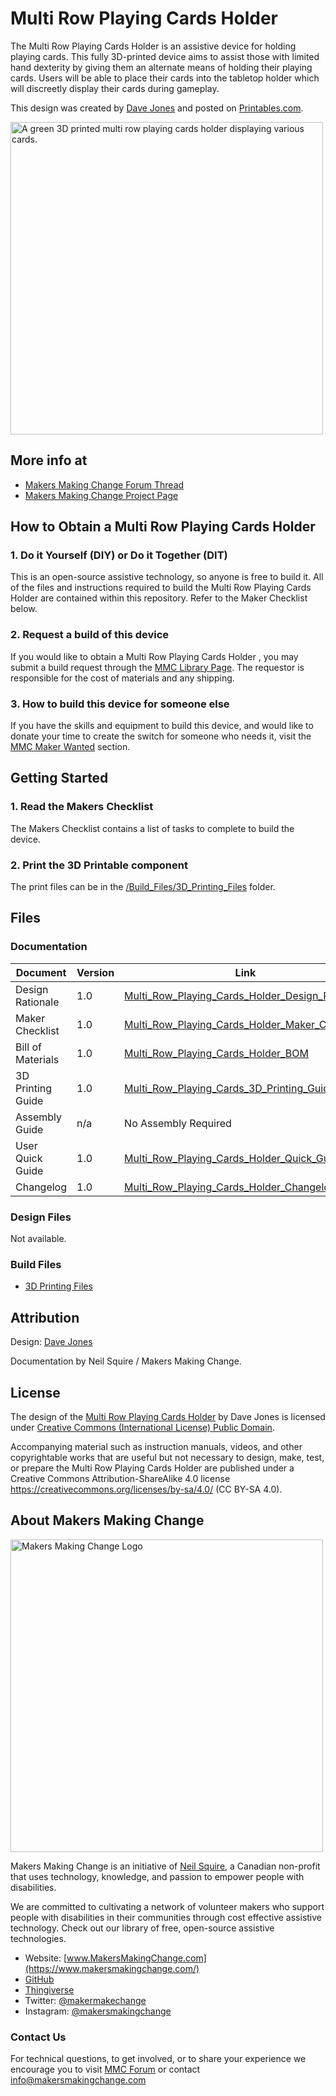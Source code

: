 <!--- 
Open Source Assistive Technology: GitHub Readme Template
 --->

<!---
INSTRUCTIONS
This is a markdown template for creating the README.md file in a GitHub repository. This file is rendered and displayed automatically when someone visits the repository.

This document includes helper text that will not be displayed when rendered. Any text between the less-than sign + exclamation mark + three hyphen-minus (<!---) and matching three hyphen-minus + greater-than sign will not be displayed. This helper text can be deleted once the corresponding section is completed.

 --->
 
 <!--- 
TITLE
Should match the name of the GitHub repository. Choose something descriptive rather than whimsical. 
 --->
 # Multi Row Playing Cards Holder

<!--- 
SUMMARY
A brief summary of the project. What it does, who it is for, how much it costs.
 --->
The Multi Row Playing Cards Holder is an assistive device for holding playing cards. This fully 3D-printed device aims to assist those with limited hand dexterity by giving them an alternate means of holding their playing cards. Users will be able to place their cards into the tabletop holder which will discreetly display their cards during gameplay.

This design was created by [Dave Jones](https://www.thingiverse.com/djones1t/designs) and posted on [Printables.com](https://www.thingiverse.com/thing:2863434).

<!--- 
PHOTO


 --->
<img src="Photos/Multi_Row_Playing_Cards_Holder_Operation_Use.jpg" width="500" alt="A green 3D printed multi row playing cards holder displaying various cards.">

## More info at
- [Makers Making Change Forum Thread](https://makersmakingchange.com/forum/topic/playing-cards-holder/) 
- [Makers Making Change Project Page](https://makersmakingchange.com/project/multi-row-playing-cards-holder/)

## How to Obtain a Multi Row Playing Cards Holder
### 1. Do it Yourself (DIY) or Do it Together (DIT)

This is an open-source assistive technology, so anyone is free to build it. All of the files and instructions required to build the Multi Row Playing Cards Holder are contained within this repository. Refer to the Maker Checklist below.

### 2. Request a build of this device

If you would like to obtain a Multi Row Playing Cards Holder , you may submit a build request through the [MMC Library Page](https://makersmakingchange.com/project/multi-row-playing-cards-holder/). The requestor is responsible for the cost of materials and any shipping.

### 3. How to build this device for someone else

If you have the skills and equipment to build this device, and would like to donate your time to create the switch for someone who needs it, visit the [MMC Maker Wanted](https://makersmakingchange.com/maker-wanted/) section.

## Getting Started

### 1. Read the Makers Checklist

The Makers Checklist contains a list of tasks to complete to build the device.

### 2. Print the 3D Printable component

The print files can be in the [/Build_Files/3D_Printing_Files](/Build_Files/3D_Print_Files/) folder.

## Files
<!---
FILES
This section includes all the information and files required to build and modify the device, including documentation, design files, and build files. 
--->

### Documentation
<!---
DOCUMENTATION

--->
| Document | Version | Link |
|----------|---------|------|
| Design Rationale     | 1.0 | [Multi_Row_Playing_Cards_Holder_Design_Rationale](/Documentation/Multi_Row_Playing_Cards_Holder_Design_Rationale.pdf) |
| Maker Checklist      | 1.0 | [Multi_Row_Playing_Cards_Holder_Maker_Checklist](/Documentation/Multi_Row_Playing_Cards_Holder_Maker_Checklist.pdf)     |
| Bill of Materials    | 1.0 | [Multi_Row_Playing_Cards_Holder_BOM](/Documentation/Multi_Row_Playing_Cards_Holder_BOM.xlsx) |
| 3D Printing Guide    | 1.0 | [Multi_Row_Playing_Cards_3D_Printing_Guide](/Documentation/Multi_Row_Playing_Cards_3D_Printing_Guide.pdf)     |
| Assembly Guide       | n/a | No Assembly Required |
| User Quick Guide     | 1.0 | [Multi_Row_Playing_Cards_Holder_Quick_Guide](/Documentation/Multi_Row_Playing_Cards_Holder_User_Guide.pdf)           |
| Changelog            | 1.0 | [Multi_Row_Playing_Cards_Holder_Changelog](/Documentation/Multi_Row_Playing_Cards_Holder_Changelog.pdf)               |

### Design Files
<!---
DESIGN FILES
If possible, include a copy of original design files to facilitate easy editing and customization.
--->
Not available.

### Build Files
<!---
BUILD FILES
This section i
--->
 - [3D Printing Files](/Build_Files/3D_Print_Files)

## Attribution
<!---
ATTRIBUTION
Include any information related to the development of the design. This may include who identified the initial challenge, who contributed to the design
--->

Design: [Dave Jones](https://www.thingiverse.com/djones1t/designs)

Documentation by Neil Squire / Makers Making Change.

## License
<!---
LICENSE
Choose an appropriate license. We recommend an open-source hardware compatible license.
--->
The design of the [Multi Row Playing Cards Holder](https://www.thingiverse.com/thing:2863434) by Dave Jones is licensed under [Creative Commons (International License) Public Domain](http://creativecommons.org/publicdomain/zero/1.0/).

Accompanying material such as instruction manuals, videos, and other copyrightable works that are useful but not necessary to design, make, test, or prepare the Multi Row Playing Cards Holder are published under a Creative Commons Attribution-ShareAlike 4.0 license <https://creativecommons.org/licenses/by-sa/4.0/> (CC BY-SA 4.0).



## About Makers Making Change
<img src="https://www.makersmakingchange.com/wp-content/uploads/logo/mmc_logo.svg" width="500" alt="Makers Making Change Logo">

Makers Making Change is an initiative of [Neil Squire](https://www.neilsquire.ca/), a Canadian non-profit that uses technology, knowledge, and passion to empower people with disabilities.

We are committed to cultivating a network of volunteer makers who support people with disabilities in their communities through cost effective assistive technology. Check out our library of free, open-source assistive technologies.

 - Website: [www.MakersMakingChange.com](https://www.makersmakingchange.com/)
 - [GitHub](https://github.com/makersmakingchange)
 - [Thingiverse](https://www.thingiverse.com/makersmakingchange/about)
 - Twitter: [@makermakechange](https://twitter.com/makermakechange)
 - Instagram: [@makersmakingchange](https://www.instagram.com/makersmakingchange)

### Contact Us
For technical questions, to get involved, or to share your experience we encourage you to visit [MMC Forum](https://forum.makersmakingchange.com) or contact info@makersmakingchange.com
